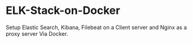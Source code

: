 # ELK-Stack-on-Docker
Setup Elastic Search, Kibana, Filebeat on a Client server and Nginx as a proxy server Via Docker.

